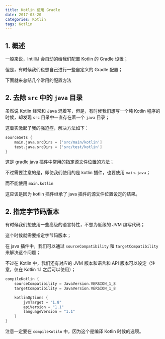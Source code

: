 ```yaml
---
title: Kotlin 使用 Gradle
date: 2017-03-20
categories: Kotlin
tags: Kotlin
---
```


## 1. 概述

一般来说，IntilliJ 会自动的给我们配置 Kotlin 的 Gradle 设置；

但是，有时候我们也想自己进行一些自定义的 Gradle 配置；

下面就来总结几个常用的配置方法


<!-- more -->

## 2. 去除 `src` 中的 `java` 目录

虽然说 Kotlin 经常和 Java 混着写，但是，有时候我们想写一个纯 Kotlin 程序的时候，却发现 `src` 目录中一直存在着一个 `java` 目录；

这着实激起了我的强迫症，解决方法如下：

```groovy
sourceSets {
    main.java.srcDirs = ['src/main/kotlin']
    test.java.srcDirs = ['src/test/kotlin']
}
```

这是 gradle java 插件中常用的指定源文件位置的方法；

不过需要注意的是，即使我们使用的是 kotlin 插件，也要使用 `main.java`；

而不能使用 `main.kotlin`

这应该是因为 kotlin 插件继承了 java 插件的源文件位置设定的结果。

## 2. 指定字节码版本

有时候我们想使用一些高级的语言特性，不想为低级的 JVM 编写代码；

这个时候就需要指定字节码版本；

在 java 插件中，我们可以通过 `sourceCompatibility` 和 `targetCompatibility` 来解决这个问题；

不过在 Kotlin 中，我们还有对应的 JVM 版本和语言和 API 版本可以设定（注意，仅在 Kotlin 1.1 之后可以使用）；

```groovy
compileKotlin {
    sourceCompatibility = JavaVersion.VERSION_1_8
    targetCompatibility = JavaVersion.VERSION_1_8

    kotlinOptions {
        jvmTarget = "1.8"
        apiVersion = "1.1"
        languageVersion = "1.1"
    }
}
```

注意一定要在 `compileKotiln` 中，因为这个是编译 Kotlin 时候的选项。
